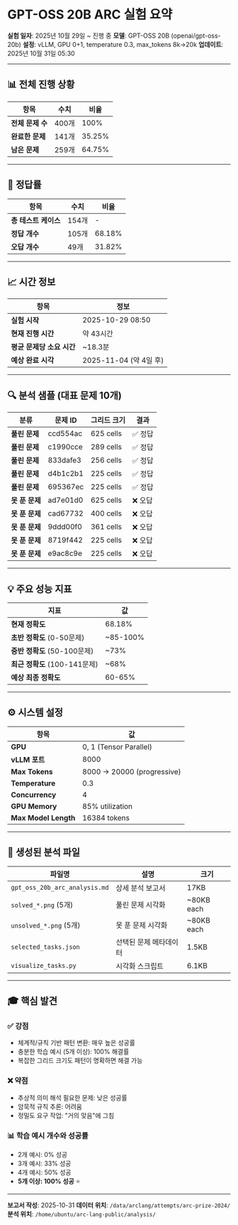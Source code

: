 # GPT-OSS 20B ARC 실험 요약

**실험 일자**: 2025년 10월 29일 ~ 진행 중
**모델**: GPT-OSS 20B (openai/gpt-oss-20b)
**설정**: vLLM, GPU 0+1, temperature 0.3, max_tokens 8k→20k
**업데이트**: 2025년 10월 31일 05:30

---

## 📊 전체 진행 상황

| 항목 | 수치 | 비율 |
|------|------|------|
| **전체 문제 수** | 400개 | 100% |
| **완료한 문제** | 141개 | 35.25% |
| **남은 문제** | 259개 | 64.75% |

---

## 🎯 정답률

| 항목 | 수치 | 비율 |
|------|------|------|
| **총 테스트 케이스** | 154개 | - |
| **정답 개수** | 105개 | 68.18% |
| **오답 개수** | 49개 | 31.82% |

---

## 📈 시간 정보

| 항목 | 정보 |
|------|------|
| **실험 시작** | 2025-10-29 08:50 |
| **현재 진행 시간** | 약 43시간 |
| **평균 문제당 소요 시간** | ~18.3분 |
| **예상 완료 시각** | 2025-11-04 (약 4일 후) |

---

## 🔍 분석 샘플 (대표 문제 10개)

| 분류 | 문제 ID | 그리드 크기 | 결과 |
|------|---------|-------------|------|
| **풀린 문제** | ccd554ac | 625 cells | ✅ 정답 |
| **풀린 문제** | c1990cce | 289 cells | ✅ 정답 |
| **풀린 문제** | 833dafe3 | 256 cells | ✅ 정답 |
| **풀린 문제** | d4b1c2b1 | 225 cells | ✅ 정답 |
| **풀린 문제** | 695367ec | 225 cells | ✅ 정답 |
| **못 푼 문제** | ad7e01d0 | 625 cells | ❌ 오답 |
| **못 푼 문제** | cad67732 | 400 cells | ❌ 오답 |
| **못 푼 문제** | 9ddd00f0 | 361 cells | ❌ 오답 |
| **못 푼 문제** | 8719f442 | 225 cells | ❌ 오답 |
| **못 푼 문제** | e9ac8c9e | 225 cells | ❌ 오답 |

---

## 💡 주요 성능 지표

| 지표 | 값 |
|------|-----|
| **현재 정확도** | 68.18% |
| **초반 정확도** (0-50문제) | ~85-100% |
| **중반 정확도** (50-100문제) | ~73% |
| **최근 정확도** (100-141문제) | ~68% |
| **예상 최종 정확도** | 60-65% |

---

## ⚙️ 시스템 설정

| 항목 | 값 |
|------|-----|
| **GPU** | 0, 1 (Tensor Parallel) |
| **vLLM 포트** | 8000 |
| **Max Tokens** | 8000 → 20000 (progressive) |
| **Temperature** | 0.3 |
| **Concurrency** | 4 |
| **GPU Memory** | 85% utilization |
| **Max Model Length** | 16384 tokens |

---

## 📁 생성된 분석 파일

| 파일명 | 설명 | 크기 |
|--------|------|------|
| `gpt_oss_20b_arc_analysis.md` | 상세 분석 보고서 | 17KB |
| `solved_*.png` (5개) | 풀린 문제 시각화 | ~80KB each |
| `unsolved_*.png` (5개) | 못 푼 문제 시각화 | ~80KB each |
| `selected_tasks.json` | 선택된 문제 메타데이터 | 1.5KB |
| `visualize_tasks.py` | 시각화 스크립트 | 6.1KB |

---

## 🎓 핵심 발견

### ✅ 강점
- 체계적/규칙 기반 패턴 변환: 매우 높은 성공률
- 충분한 학습 예시 (5개 이상): 100% 해결률
- 복잡한 그리드 크기도 패턴이 명확하면 해결 가능

### ❌ 약점
- 추상적 의미 해석 필요한 문제: 낮은 성공률
- 암묵적 규칙 추론: 어려움
- 정밀도 요구 작업: "거의 맞음"에 그침

### 📊 학습 예시 개수와 성공률
- 2개 예시: 0% 성공
- 3개 예시: 33% 성공
- 4개 예시: 50% 성공
- **5개 이상: 100% 성공** ⭐

---

**보고서 작성**: 2025-10-31
**데이터 위치**: `/data/arclang/attempts/arc-prize-2024/`
**분석 위치**: `/home/ubuntu/arc-lang-public/analysis/`
